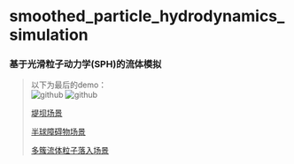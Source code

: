 # smoothed_particle_hydrodynamics_simulation

### 基于光滑粒子动力学(SPH)的流体模拟
> 以下为最后的demo：  
>  ![github](http://github.com/MonkeyKingY/smoothed_particle_hydrodynamics_simulation/Picture/1.jpg "github") 
> ![github](http://photo.weibo.com/5224750496/wbphotos/large/mid/4080081104103206/pid/005HAwhily1fd5zy3wkbqj30kz0fugot "github") 
>
> [堤坝场景](http://player.youku.com/player.php/sid/XMjUzNDI3MzI3Ng==/v.swf)  
>  
> [半球障碍物场景](http://player.youku.com/player.php/sid/XMjUzNDI3ODAxNg==/v.swf) 
>
> [多簇流体粒子落入场景](http://player.youku.com/player.php/sid/XMjUzNDI3OTM4NA==/v.swf)   

 

